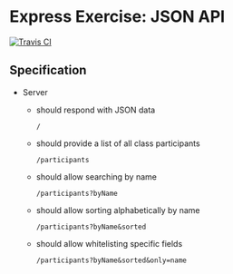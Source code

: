 # Express Exercise: JSON API

[![Travis CI](https://img.shields.io/travis/cbas/json-api.svg)](https://travis-ci.org/cbas/json-api)

## Specification

- Server

  - should respond with JSON data

    ```
    /
    ```

  - should provide a list of all class participants

    ```
    /participants
    ```

  - should allow searching by name

    ```
    /participants?byName
    ```

  - should allow sorting alphabetically by name

    ```
    /participants?byName&sorted
    ```

  - should allow whitelisting specific fields

    ```
    /participants?byName&sorted&only=name
    ```
